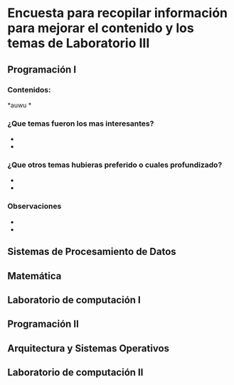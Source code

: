 # Encuesta para recopilar información para mejorar el contenido y los temas de Laboratorio III 
## Programación I 
### Contenidos:
*auwu
*
### ¿Que temas fueron los mas interesantes?
*
*
### ¿Que otros temas hubieras preferido o cuales profundizado?
*
*
### Observaciones 
*
*
## Sistemas de Procesamiento de Datos

## Matemática

## Laboratorio de computación I

## Programación II

## Arquitectura y Sistemas Operativos

## Laboratorio de computación II
